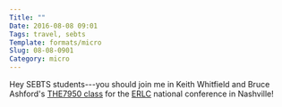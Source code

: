 ```yaml
---
Title: ""
Date: 2016-08-08 09:01
Tags: travel, sebts
Template: formats/micro
Slug: 08-08-0901
Category: micro
---
```


Hey SEBTS students---you should join me in Keith Whitfield and Bruce Ashford's [THE7950 class] for the [ERLC] national conference in Nashville!

[THE7950 class]: http://www.sebts.edu/distance/conference_classes.aspx
[ERLC]: http://erlc.com
[conference]: http://erlc.com/upcoming-events/erlc-national-conference-2016
